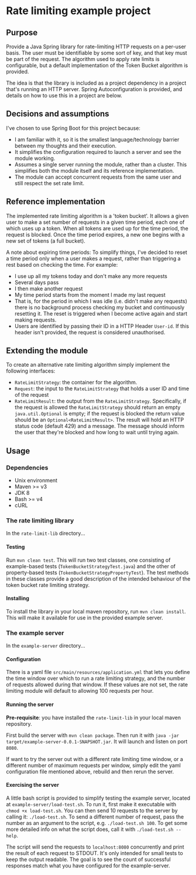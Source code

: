 # Rate limiting example project

## Purpose
Provide a Java Spring library for rate-limiting HTTP requests on a per-user basis. The user must be identifiable by some sort of key, and that key must be part of the request. The algorithm used to apply rate limits is configurable, but a default implementation of the Token Bucket algorithm is provided. 

The idea is that the library is included as a project dependency in a project that's running an HTTP server. Spring Autoconfiguration is provided, and details on how to use this in a project are below. 


## Decisions and assumptions
I've chosen to use Spring Boot for this project because: 
  - I am familiar with it, so it is the smallest language/technology barrier between my thoughts and their execution.
  - It simplifies the configuration required to launch a server and see the module working. 
  - Assumes a single server running the module, rather than a cluster. This simplifies both the module itself and its reference implementation. 
  - The module can accept concurrent requests from the same user and still respect the set rate limit. 

## Reference implementation
The implemented rate limiting algorithm is a 'token bucket'. It allows a given user to make a set number of requests in a given time period, each one of which uses up a token. When all tokens are used up for the time period, the request is blocked. Once the time period expires, a new one begins with a new set of tokens (a full bucket). 

A note about expiring time periods: To simplify things, I've decided to reset a time period only when a user makes a request, rather than triggering a rest based on checking the time. For example: 
  - I use up all my tokens today and don't make any more requests
  - Several days pass
  - I then make another request
  - My time period starts from the moment I made my last request
  - That is, for the period in which I was idle (i.e. didn't make any requests) there is no background process checking my bucket and continuously resetting it. The reset is triggered when I become active again and start making requests. 
  - Users are identified by passing their ID in a HTTP Header `User-id`. If this header isn't provided, the request is considered unauthorised.


## Extending the module 
To create an alternative rate limiting algorithm simply implement the following interfaces:
  - `RateLimitStrategy`: the container for the algorithm. 
  - `Request`: the input to the `RateLimitStrategy` that holds a user ID and time of the request
  - `RateLimitResult`: the output from the `RateLimitStrategy`. Specifically, if the request is allowed the `RateLimitStrategy` should return an empty `java.util.Optional` is empty; if the request is blocked the return value should be an `Optional<RateLimitResult>`. The result will hold an HTTP status code (default 429) and a message. The message should inform the user that they're blocked and how long to wait until trying again. 


## Usage
### Dependencies
- Unix environment
- Maven >= v3
- JDK 8
- Bash >= v4
- cURL

### The rate limiting library
In the `rate-limit-lib` directory...

#### Testing
Run `mvn clean test`. This will run two test classes, one consisting of example-based tests (`TokenBucketStrategyTest.java`) and the other of property-based tests (`TokenBucketStrategyPropertyTest`). The test methods in these classes provide a good description of the intended behaviour of the token bucket rate limiting strategy. 

#### Installing 
To install the library in your local maven repository, run `mvn clean install`. This will make it available for use in the provided example server. 


### The example server
In the `example-server` directory...

#### Configuration
There is a yaml file `src/main/resources/application.yml` that lets you define the time window over which to run a rate limiting strategy, and the number of requests allowed during that window. If these values are not set, the rate limiting module will default to allowing 100 requests per hour.

#### Running the server
**Pre-requisite**: you have installed the `rate-limit-lib` in your local maven repository. 

First build the server with `mvn clean package`. 
Then run it with `java -jar target/example-server-0.0.1-SNAPSHOT.jar`. It will launch and listen on port `8080`. 

If want to try the server out with a different rate limiting time window, or a different number of maximum requests per window, simply edit the yaml configuration file mentioned above, rebuild and then rerun the server. 


#### Exercising the server
A little bash script is provided to simplify testing the example server, located at `example-server/load-test.sh`. To run it, first make it executable with `chmod +x load-test.sh`. You can then send 10 requests to the server by calling it: `./load-test.sh`. To send a different number of request, pass the number as an argument to the script, e.g. `./load-test.sh 100`. To get some more detailed info on what the script does, call it with `./load-test.sh --help`. 

The script will send the requests to `localhost:8080` concurrently and print the result of each request to STDOUT. It's only intended for small tests to keep the output readable. The goal is to see the count of successful responses match what you have configured for the example-server.
